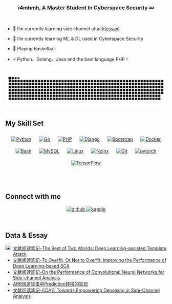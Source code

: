 
### <div align="center">i4mhmh, A Master Student In Cyberspace Security 💤</div>  
  
<br/>

- 🔭 I’m currently learning side channel attack([essay](https://www.i4mhmh.cn))  
  

- 🌱 I’m currently learning ML & DL used in Cyberspace Security
  

- 🏀 Playing Basketball   
  

- ⚡ Python、Golang、Java and the best language PHP！  
  

<br/>  

<picture>
  <source media="(prefers-color-scheme: dark)" srcset="https://raw.githubusercontent.com/platane/platane/output/github-contribution-grid-snake-dark.svg">
  <source media="(prefers-color-scheme: light)" srcset="https://raw.githubusercontent.com/platane/platane/output/github-contribution-grid-snake.svg">
  <img alt="github contribution grid snake animation" src="https://raw.githubusercontent.com/platane/platane/output/github-contribution-grid-snake.svg">
</picture>
<br/>

## My Skill Set  
<table>

<div align="center">  
<a href="https://www.python.org/" target="_blank"><img style="margin: 10px" src="https://profilinator.rishav.dev/skills-assets/python-original.svg" alt="Python" height="55" /></a>  
<a href="https://go.dev/" target="_blank"><img style="margin: 10px" src="https://profilinator.rishav.dev/skills-assets/go-original.svg" alt="Go" height="55" /></a> 
<a href="https://www.php.net/" target="_blank"><img style="margin: 10px" src="https://profilinator.rishav.dev/skills-assets/php-original.svg" alt="PHP" height="55" /></a>  
<a href="https://www.djangoproject.com/" target="_blank"><img style="margin: 10px" src="https://profilinator.rishav.dev/skills-assets/django-original.svg" alt="Django" height="55" /></a>  
<a href="https://getbootstrap.com/docs/3.4/javascript/" target="_blank"><img style="margin: 10px" src="https://profilinator.rishav.dev/skills-assets/bootstrap-plain.svg" alt="Bootstrap" height="55" /></a>  
<a href="https://www.docker.com/" target="_blank"><img style="margin: 10px" src="https://profilinator.rishav.dev/skills-assets/docker-original-wordmark.svg" alt="Docker" height="55" /></a>  
<a href="https://www.gnu.org/software/bash/" target="_blank"><img style="margin: 10px" src="https://profilinator.rishav.dev/skills-assets/gnu_bash-icon.svg" alt="Bash" height="55" /></a>  
<a href="https://www.mysql.com/" target="_blank"><img style="margin: 10px" src="https://profilinator.rishav.dev/skills-assets/mysql-original-wordmark.svg" alt="MySQL" height="55" /></a>  
<a href="https://www.linux.org/" target="_blank"><img style="margin: 10px" src="https://profilinator.rishav.dev/skills-assets/linux-original.svg" alt="Linux" height="55" /></a>  
<a href="https://www.nginx.com/" target="_blank"><img style="margin: 10px" src="https://profilinator.rishav.dev/skills-assets/nginx-original.svg" alt="Nginx" height="55" /></a>  
<a href="https://github.com/" target="_blank"><img style="margin: 10px" src="https://profilinator.rishav.dev/skills-assets/git-scm-icon.svg" alt="Git" height="55" /></a>  
<a href="https://pytorch.org/" target="_blank"><img style="margin: 10px" src="https://profilinator.rishav.dev/skills-assets/pytorch-icon.svg" alt="pytorch" height="55" /></a>  
<a href="https://www.tensorflow.org/" target="_blank"><img style="margin: 10px" src="https://profilinator.rishav.dev/skills-assets/tensorflow-icon.svg" alt="TensorFlow" height="55" /></a>  
</div>



</table>  

<br/>  


## Connect with me  
<div align="center">
<a href="https://github.com/i4mhmh" target="_blank">
<img src=https://img.shields.io/badge/github-%2324292e.svg?&style=for-the-badge&logo=github&logoColor=white alt=github style="margin-bottom: 15px;" />
</a>
<a href="https://www.kaggle.com/i4mhmh" target="_blank">
<img src=https://img.shields.io/badge/kaggle-%2344BAE8.svg?&style=for-the-badge&logo=kaggle&logoColor=white alt=kaggle style="margin-bottom: 15px;" />
</a>  
</div>  
  

<br/>  


## Data & Essay
<img src="https://github-readme-stats.vercel.app/api/top-langs/?username=i4mhmh&hide_border=true&layout=compact" align="left" />  




<!-- BLOG-POST-LIST:START -->
- [文献阅读笔记-The Best of Two Worlds: Deep Learning-assisted Template Attack](https://i4mhmh.cn/archives/a09255bb.html)
- [文献阅读笔记-To Overfit, Or Not to Overfit: Improving the Performance of Deep Learning-based SCA](https://i4mhmh.cn/archives/f423d1e.html)
- [文献阅读笔记-On the Performance of Convolutional Neural Networks for Side-channel Analysis](https://i4mhmh.cn/archives/b68bb5eb.html)
- [AI侧信道攻击中Prediction转换的实现](https://i4mhmh.cn/archives/bfd12eb4.html)
- [文献阅读笔记-CDAE: Towards Empowering Denoising in Side-Channel Analysis](https://i4mhmh.cn/archives/c4b22as16.html)
<!-- BLOG-POST-LIST:END -->  

<br/>  

  




